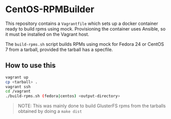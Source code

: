 # CentOS-RPMBuilder

This repository contains a `Vagrantfile` which sets up a docker container ready to build rpms using mock. Provisioning the container uses Ansible, so it must be installed on the Vagrant host.

The `build-rpms.sh` script builds RPMs using mock for Fedora 24 or CentOS 7 from a tarball, provided the tarball has a specfile.

## How to use this

```sh
vagrant up
cp <tarball> .
vagrant ssh
cd /vagrant
./build-rpms.sh (fedora|centos) <output-directory>
```

> NOTE: This was mainly done to build GlusterFS rpms from the tarballs obtained by doing a `make dist`
